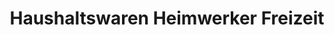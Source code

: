 ---
title: "Haushaltswaren Heimwerker Freizeit"
url: /dobbertin/haushaltswaren-heimwerker-freizeit/
shop: Baumarkt
---